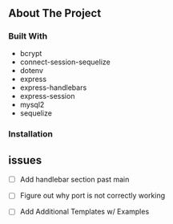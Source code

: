 # <!-- ABOUT THE PROJECT -->
## About The Project


### Built With

* bcrypt
* connect-session-sequelize
* dotenv
* express
* express-handlebars
* express-session
* mysql2
* sequelize



<!-- GETTING STARTED -->

### Installation

<!-- Issues -->
## issues

- [ ] Add handlebar section past main
- [ ] Figure out why port is not correctly working
- [ ] Add Additional Templates w/ Examples


